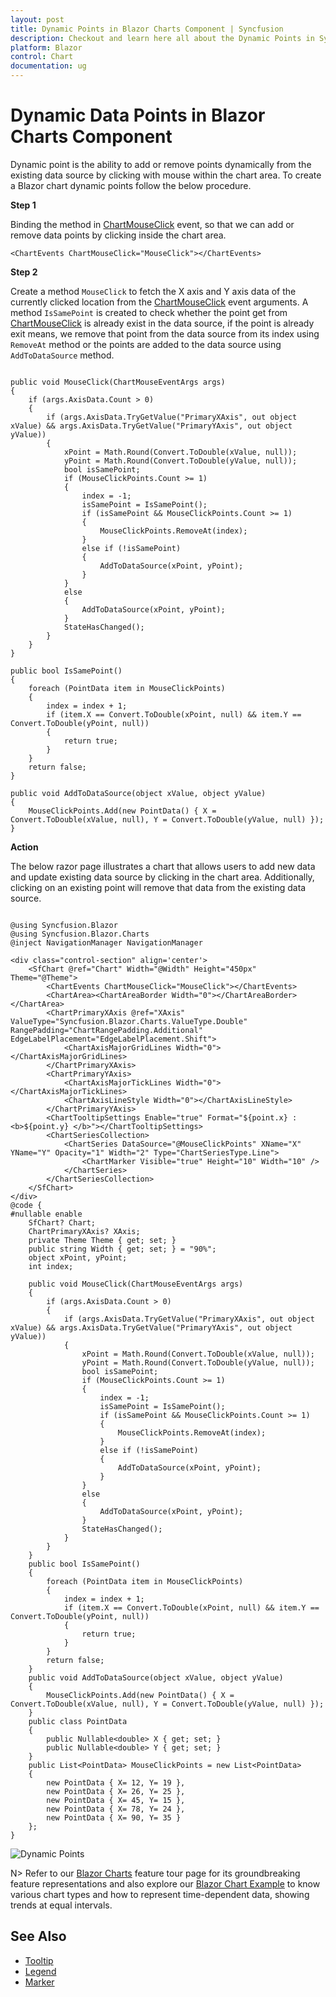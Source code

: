```yaml
---
layout: post
title: Dynamic Points in Blazor Charts Component | Syncfusion
description: Checkout and learn here all about the Dynamic Points in Syncfusion Blazor Charts component and much more.
platform: Blazor
control: Chart
documentation: ug
---
```


# Dynamic Data Points in Blazor Charts Component

Dynamic point is the ability to add or remove points dynamically from the existing data source by clicking with mouse within the chart area. To create a Blazor chart dynamic points follow the below procedure.

**Step 1**

Binding the method in [ChartMouseClick](https://help.syncfusion.com/cr/blazor/Syncfusion.Blazor.Charts.ChartEvents.html#Syncfusion_Blazor_Charts_ChartEvents_ChartMouseClick) event, so that we can add or remove data points by clicking inside the chart area.

``` cshtml
<ChartEvents ChartMouseClick="MouseClick"></ChartEvents>
```

**Step 2**

Create a method `MouseClick` to fetch the X axis and Y axis data of the currently clicked location from the [ChartMouseClick](https://help.syncfusion.com/cr/blazor/Syncfusion.Blazor.Charts.ChartEvents.html#Syncfusion_Blazor_Charts_ChartEvents_ChartMouseClick) event arguments. A method `IsSamePoint` is created to check whether the point get from [ChartMouseClick](https://help.syncfusion.com/cr/blazor/Syncfusion.Blazor.Charts.ChartEvents.html#Syncfusion_Blazor_Charts_ChartEvents_ChartMouseClick) is already exist in the data source, if the point is already exit means, we remove that point from the data source from its index using `RemoveAt` method or the points are added to the data source using `AddToDataSource` method.

```cshtml

public void MouseClick(ChartMouseEventArgs args)
{
    if (args.AxisData.Count > 0)
    {
        if (args.AxisData.TryGetValue("PrimaryXAxis", out object xValue) && args.AxisData.TryGetValue("PrimaryYAxis", out object yValue))
        {
            xPoint = Math.Round(Convert.ToDouble(xValue, null));
            yPoint = Math.Round(Convert.ToDouble(yValue, null));
            bool isSamePoint;
            if (MouseClickPoints.Count >= 1)
            {
                index = -1;
                isSamePoint = IsSamePoint();
                if (isSamePoint && MouseClickPoints.Count >= 1)
                {
                    MouseClickPoints.RemoveAt(index);
                }
                else if (!isSamePoint)
                {
                    AddToDataSource(xPoint, yPoint);
                }
            }
            else
            {
                AddToDataSource(xPoint, yPoint);
            }
            StateHasChanged();
        }
    }
}

public bool IsSamePoint()
{
    foreach (PointData item in MouseClickPoints)
    {
        index = index + 1;
        if (item.X == Convert.ToDouble(xPoint, null) && item.Y == Convert.ToDouble(yPoint, null))
        {
            return true;
        }
    }
    return false;
}

public void AddToDataSource(object xValue, object yValue)
{
    MouseClickPoints.Add(new PointData() { X = Convert.ToDouble(xValue, null), Y = Convert.ToDouble(yValue, null) });
}

``` 

**Action**

The below razor page illustrates a chart that allows users to add new data and update existing data source by clicking in the chart area. Additionally, clicking on an existing point will remove that data from the existing data source.

``` cshtml

@using Syncfusion.Blazor
@using Syncfusion.Blazor.Charts
@inject NavigationManager NavigationManager

<div class="control-section" align='center'>
    <SfChart @ref="Chart" Width="@Width" Height="450px" Theme="@Theme">
        <ChartEvents ChartMouseClick="MouseClick"></ChartEvents>
        <ChartArea><ChartAreaBorder Width="0"></ChartAreaBorder></ChartArea>
        <ChartPrimaryXAxis @ref="XAxis" ValueType="Syncfusion.Blazor.Charts.ValueType.Double" RangePadding="ChartRangePadding.Additional" EdgeLabelPlacement="EdgeLabelPlacement.Shift">
            <ChartAxisMajorGridLines Width="0"></ChartAxisMajorGridLines>
        </ChartPrimaryXAxis>
        <ChartPrimaryYAxis>
            <ChartAxisMajorTickLines Width="0"></ChartAxisMajorTickLines>
            <ChartAxisLineStyle Width="0"></ChartAxisLineStyle>
        </ChartPrimaryYAxis>
        <ChartTooltipSettings Enable="true" Format="${point.x} : <b>${point.y} </b>"></ChartTooltipSettings>
        <ChartSeriesCollection>
            <ChartSeries DataSource="@MouseClickPoints" XName="X" YName="Y" Opacity="1" Width="2" Type="ChartSeriesType.Line">
                <ChartMarker Visible="true" Height="10" Width="10" />
            </ChartSeries>
        </ChartSeriesCollection>
    </SfChart>
</div>
@code {
#nullable enable
    SfChart? Chart;
    ChartPrimaryXAxis? XAxis;
    private Theme Theme { get; set; }
    public string Width { get; set; } = "90%";
    object xPoint, yPoint;
    int index;
     
    public void MouseClick(ChartMouseEventArgs args)
    {
        if (args.AxisData.Count > 0)
        {
            if (args.AxisData.TryGetValue("PrimaryXAxis", out object xValue) && args.AxisData.TryGetValue("PrimaryYAxis", out object yValue))
            {
                xPoint = Math.Round(Convert.ToDouble(xValue, null));
                yPoint = Math.Round(Convert.ToDouble(yValue, null));
                bool isSamePoint;
                if (MouseClickPoints.Count >= 1)
                {
                    index = -1;
                    isSamePoint = IsSamePoint();
                    if (isSamePoint && MouseClickPoints.Count >= 1)
                    {
                        MouseClickPoints.RemoveAt(index);
                    }
                    else if (!isSamePoint)
                    {
                        AddToDataSource(xPoint, yPoint);
                    }
                }
                else
                {
                    AddToDataSource(xPoint, yPoint);
                }
                StateHasChanged();
            }
        }
    }
    public bool IsSamePoint()
    {
        foreach (PointData item in MouseClickPoints)
        {
            index = index + 1;
            if (item.X == Convert.ToDouble(xPoint, null) && item.Y == Convert.ToDouble(yPoint, null))
            {
                return true;
            }
        }
        return false;
    }
    public void AddToDataSource(object xValue, object yValue)
    {
        MouseClickPoints.Add(new PointData() { X = Convert.ToDouble(xValue, null), Y = Convert.ToDouble(yValue, null) });
    }
    public class PointData
    {
        public Nullable<double> X { get; set; }
        public Nullable<double> Y { get; set; }
    }
    public List<PointData> MouseClickPoints = new List<PointData>
    {
        new PointData { X= 12, Y= 19 },
        new PointData { X= 26, Y= 25 },
        new PointData { X= 45, Y= 15 },
        new PointData { X= 78, Y= 24 },
        new PointData { X= 90, Y= 35 }
    };
}

```

![Dynamic Points](../images/dynamic-points.gif)

N> Refer to our [Blazor Charts](https://www.syncfusion.com/blazor-components/blazor-charts) feature tour page for its groundbreaking feature representations and also explore our [Blazor Chart Example](https://blazor.syncfusion.com/demos/chart/line?theme=bootstrap4) to know various chart types and how to represent time-dependent data, showing trends at equal intervals.

## See Also

* [Tooltip](./tool-tip)
* [Legend](./legend)
* [Marker](./data-markers)
